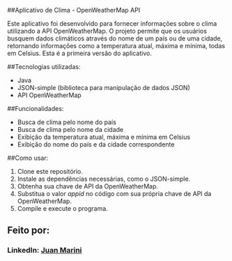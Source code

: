 ##Aplicativo de Clima - OpenWeatherMap API

Este aplicativo foi desenvolvido para fornecer informações sobre o clima utilizando a API OpenWeatherMap. O projeto permite que os usuários busquem dados climáticos através do nome de um país ou de uma cidade, retornando informações como a temperatura atual, máxima e mínima, todas em Celsius. Esta é a primeira versão do aplicativo.

##Tecnologias utilizadas:
* Java
* JSON-simple (biblioteca para manipulação de dados JSON)
* API OpenWeatherMap

##Funcionalidades:
* Busca de clima pelo nome do país
* Busca de clima pelo nome da cidade
* Exibição da temperatura atual, máxima e mínima em Celsius
* Exibição do nome do país e da cidade correspondente

##Como usar:
1. Clone este repositório.
2. Instale as dependências necessárias, como o JSON-simple.
3. Obtenha sua chave de API da OpenWeatherMap.
4. Substitua o valor *appid* no código com sua própria chave de API da OpenWeatherMap.
5. Compile e execute o programa.
   
## Feito por:
### LinkedIn: [Juan Marini](https://www.linkedin.com/in/juan-marini/)
